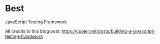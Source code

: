 # Best

JavaScript Testing Framework

All credits to this blog post: https://cpojer.net/posts/building-a-javascript-testing-framework
